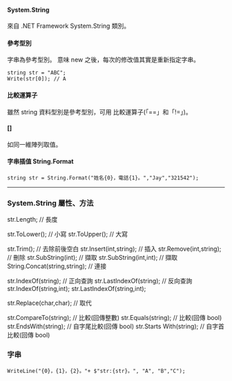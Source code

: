 
#### System.String
來自 .NET Framework System.String 類別。

#### 參考型別
字串為參考型別。
意味 new 之後，每次的修改值其實是重新指定字串。

```
string str = "ABC";
Write(str[0]); // A
```
#### 比較運算子
雖然 string 資料型別是參考型別，可用 比較運算子(「==」和「!=」)。

#### []
如同一維陣列取值。

#### 字串插值 String.Format
```
string str = String.Format("姓名{0}，電話{1}。","Jay","321542");
```

---

### System.String 屬性、方法

str.Length; // 長度

str.ToLower(); // 小寫
str.ToUpper(); // 大寫


str.Trim(); // 去除前後空白
str.Insert(int,string); // 插入
str.Remove(int,string); // 刪除
str.SubString(int); // 擷取
str.SubString(int,int); // 擷取
String.Concat(string,string); // 連接

str.IndexOf(string); // 正向查詢
str.LastIndexOf(string); // 反向查詢
str.IndexOf(string,int);
str.LastIndexOf(string,int);

str.Replace(char,char); // 取代

str.CompareTo(string); // 比較(回傳整數)
str.Equals(string); // 比較(回傳 bool)
str.EndsWith(string); // 自字尾比較(回傳 bool)
str.Starts
With(string); // 自字首比較(回傳 bool)

### 字串
```
WriteLine("{0}，{1}，{2}。"+ $"str:{str}。", "A", "B","C");
```

